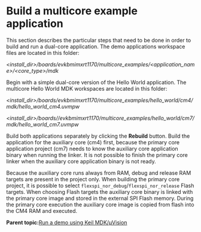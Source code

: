 # Build a multicore example application

This section describes the particular steps that need to be done in order to build and run a dual-core application. The demo applications workspace files are located in this folder:

*<install\_dir\>/boards/evkbmimxrt1170/multicore\_examples/<application\_name\>/<core\_type\>/mdk*

Begin with a simple dual-core version of the Hello World application. The multicore Hello World MDK workspaces are located in this folder:

*<install\_dir\>/boards/evkbmimxrt1170/multicore\_examples/hello\_world/cm4/mdk/hello\_world\_cm4.uvmpw*

*<install\_dir\>/boards//evkbmimxrt1170/multicore\_examples/hello\_world/cm7/mdk/hello\_world\_cm7.uvmpw*

Build both applications separately by clicking the **Rebuild** button. Build the application for the auxiliary core \(cm4\) first, because the primary core application project \(cm7\) needs to know the auxiliary core application binary when running the linker. It is not possible to finish the primary core linker when the auxiliary core application binary is not ready.

Because the auxiliary core runs always from RAM, debug and release RAM targets are present in the project only. When building the primary core project, it is possible to select `flexspi_nor_debug`/`flexspi_nor_release` Flash targets. When choosing Flash targets the auxiliary core binary is linked with the primary core image and stored in the external SPI Flash memory. During the primary core execution the auxiliary core image is copied from flash into the CM4 RAM and executed.

**Parent topic:**[Run a demo using Keil MDK/μVision](../topics/run_a_demo_using_keil_mdk_vision.md)

